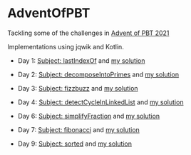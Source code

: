 # AdventOfPBT

Tackling some of the challenges in [Advent of PBT 2021](https://dev.to/dubzzz/advent-of-pbt-2021-13ee)

Implementations using jqwik and Kotlin.

- Day 1: [Subject: lastIndexOf](https://dev.to/dubzzz/advent-of-pbt-2021-day-1-3jnm) 
  and [my solution](./src/test/kotlin/adventOfPBT/day1)

- Day 2: [Subject: decomposeIntoPrimes](https://dev.to/dubzzz/advent-of-pbt-2021-day-2-4gmg)
  and [my solution](./src/test/kotlin/adventOfPBT/day2)

- Day 3: [Subject: fizzbuzz](https://dev.to/dubzzz/advent-of-pbt-2021-day-3-4mac)
  and [my solution](./src/test/kotlin/adventOfPBT/day3)

- Day 4: [Subject: detectCycleInLinkedList](https://dev.to/dubzzz/advent-of-pbt-2021-day-4-3m6g)
  and [my solution](./src/test/kotlin/adventOfPBT/day4)

- Day 6: [Subject: simplifyFraction](https://dev.to/dubzzz/advent-of-pbt-2021-day-6-4lpo)
  and [my solution](./src/test/kotlin/adventOfPBT/day6)

- Day 7: [Subject: fibonacci](https://dev.to/dubzzz/advent-of-pbt-2021-day-6-4lpo)
  and [my solution](./src/test/kotlin/adventOfPBT/day7)

- Day 9: [Subject: sorted](https://dev.to/dubzzz/advent-of-pbt-2021-day-9-55na)
  and [my solution](./src/test/kotlin/adventOfPBT/day9)

